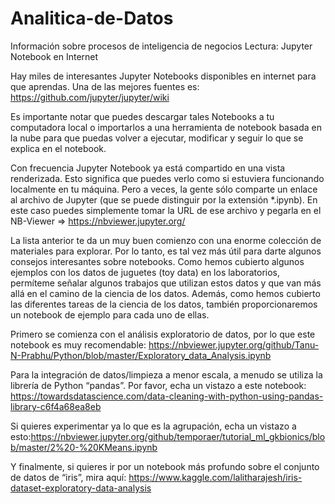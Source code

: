 # Analitica-de-Datos
Información sobre procesos de inteligencia de negocios
Lectura: Jupyter Notebook en Internet

Hay miles de interesantes Jupyter Notebooks disponibles en internet para que aprendas. Una de las mejores fuentes es: https://github.com/jupyter/jupyter/wiki

Es importante notar que puedes descargar tales Notebooks a tu computadora local o importarlos a una herramienta de notebook basada en la nube para que puedas volver a ejecutar, modificar y seguir lo que se explica en el notebook.

Con frecuencia Jupyter Notebook ya está compartido en una vista renderizada. Esto significa que puedes verlo como si estuviera funcionando localmente en tu máquina. Pero a veces, la gente sólo comparte un enlace al archivo de Jupyter (que se puede distinguir por la extensión *.ipynb). En este caso puedes simplemente tomar la URL de ese archivo y pegarla en el NB-Viewer => https://nbviewer.jupyter.org/

La lista anterior te da un muy buen comienzo con una enorme colección de materiales para explorar. Por lo tanto, es tal vez más útil para darte algunos consejos interesantes sobre notebooks. Como hemos cubierto algunos ejemplos con los datos de juguetes (toy data) en los laboratorios, permíteme señalar algunos trabajos que utilizan estos datos y que van más allá en el camino de la ciencia de los datos. Además, como hemos cubierto las diferentes tareas de la ciencia de los datos, también proporcionaremos un notebook de ejemplo para cada uno de ellas.

Primero se comienza con el análisis exploratorio de datos, por lo que este notebook es muy recomendable: https://nbviewer.jupyter.org/github/Tanu-N-Prabhu/Python/blob/master/Exploratory_data_Analysis.ipynb

Para la integración de datos/limpieza a menor escala, a menudo se utiliza la librería de Python “pandas”. Por favor, echa un vistazo a este notebook: https://towardsdatascience.com/data-cleaning-with-python-using-pandas-library-c6f4a68ea8eb

Si quieres experimentar ya lo que es la agrupación, echa un vistazo a esto:https://nbviewer.jupyter.org/github/temporaer/tutorial_ml_gkbionics/blob/master/2%20-%20KMeans.ipynb

Y finalmente, si quieres ir por un notebook más profundo sobre el conjunto de datos de “iris”, mira aquí: https://www.kaggle.com/lalitharajesh/iris-dataset-exploratory-data-analysis
